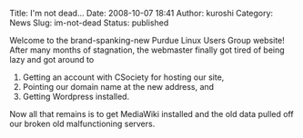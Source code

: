 Title: I'm not dead...
Date: 2008-10-07 18:41
Author: kuroshi
Category: News
Slug: im-not-dead
Status: published

Welcome to the brand-spanking-new Purdue Linux Users Group website! 
After many months of stagnation, the webmaster finally got tired of
being lazy and got around to

1.  Getting an account with CSociety for hosting our site,
2.  Pointing our domain name at the new address, and
3.  Getting Wordpress installed.

Now all that remains is to get MediaWiki installed and the old data
pulled off our broken old malfunctioning servers.
